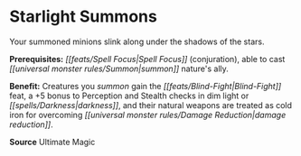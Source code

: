 ﻿---
cssclass: [feats]

---
# Starlight Summons

Your summoned minions slink along under the shadows of the stars.

**Prerequisites:** _[[feats/Spell Focus|Spell Focus]]_ (conjuration), able to cast _[[universal monster rules/Summon|summon]]_ nature's ally.

**Benefit:** Creatures you _summon_ gain the _[[feats/Blind-Fight|Blind-Fight]]_ feat, a +5 bonus to Perception and Stealth checks in dim light or _[[spells/Darkness|darkness]]_, and their natural weapons are treated as cold iron for overcoming _[[universal monster rules/Damage Reduction|damage reduction]]_.

**Source** Ultimate Magic